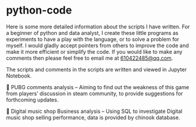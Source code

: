 # python-code
Here is some more detailed information about the scripts I have written. For a beginner of python and data analyst, I create these little programs as experiments to have a play with the language, or to solve a problem for myself. I would gladly accept pointers from others to improve the code and make it more efficient or simplify the code. If you would like to make any comments then please feel free to email me at 610422485@qq.com.

The scripts and comments in the scripts are written and viewed in Jupyter Notebook.
  
  	  PUBG comments analysis – Aiming to find out the weakness of this game from players’ discussion in steam community, to provide suggestions for forthcoming updates. 
  
  	  Digital music shop Business analysis –  Using SQL to investigate Digital music shop selling performance, data is provided by chinook database.

     
